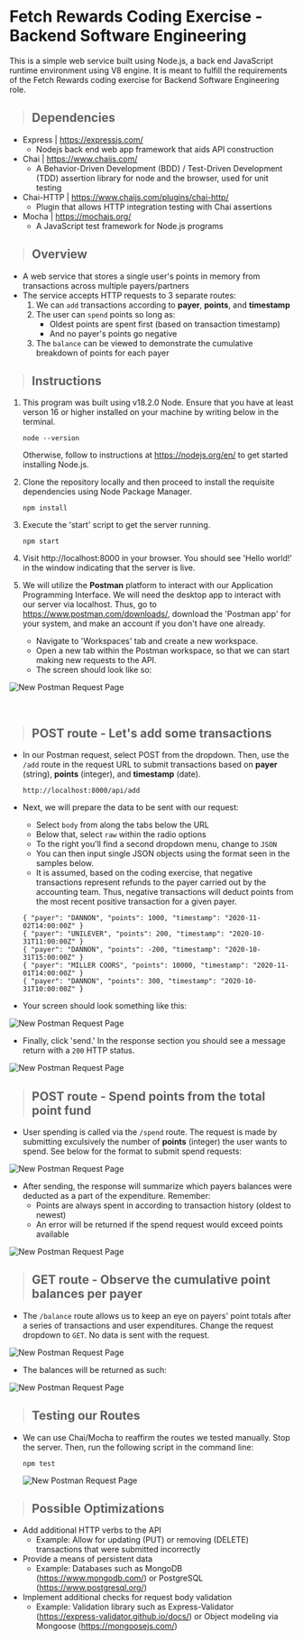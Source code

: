 # Fetch Rewards Coding Exercise - Backend Software Engineering
This is a simple web service built using Node.js, a back end JavaScript runtime environment using V8 engine. It is meant to fulfill the requirements of the Fetch Rewards coding exercise for Backend Software Engineering role.

>## Dependencies
* Express | https://expressjs.com/
    * Nodejs back end web app framework that aids API construction
* Chai | https://www.chaijs.com/
    * A Behavior-Driven Development (BDD) / Test-Driven Development (TDD) assertion library for node and the browser, used for unit testing
* Chai-HTTP | https://www.chaijs.com/plugins/chai-http/
    * Plugin that allows HTTP integration testing with Chai assertions
* Mocha | https://mochajs.org/
    * A JavaScript test framework for Node.js programs

>## Overview

* A web service that stores a single user's points in memory from transactions across multiple payers/partners
* The service accepts HTTP requests to 3 separate routes:
    1. We can `add` transactions according to **payer**, **points**, and **timestamp**
    2. The user can `spend` points so long as:
        * Oldest points are spent first (based on transaction timestamp)
        * And no payer's points go negative
    3. The `balance` can be viewed to demonstrate the cumulative breakdown of points for each payer

>## Instructions

1. This program was built using v18.2.0 Node. Ensure that you have at least verson 16 or higher installed on your machine by writing below in the terminal.
    ```
    node --version
    ```
    Otherwise, follow to instructions at https://nodejs.org/en/ to get started installing Node.js.

2. Clone the repository locally and then proceed to install the requisite dependencies using Node Package Manager.
    ```
    npm install
    ```
3. Execute the 'start' script to get the server running.
    ```
    npm start
    ```
4. Visit http://localhost:8000 in your browser. You should see 'Hello world!' in the window indicating that the server is live.

5. We will utilize the **Postman** platform to interact with our Application Programming Interface. We will need the desktop app to interact with our server via localhost. Thus, go to https://www.postman.com/downloads/, download the 'Postman app' for your system, and make an account if you don't have one already. 
    * Navigate to 'Workspaces' tab and create a new workspace.
    * Open a new tab within the Postman workspace, so that we can start making new requests to the API.
    * The screen should look like so:

![New Postman Request Page](/assets/images/screen-1.jpg)

<br>

>## POST route - Let's add some transactions

* In our Postman request, select POST from the dropdown. Then, use the `/add` route in the request URL to submit transactions based on **payer** (string), **points** (integer), and **timestamp** (date).

    ```
    http://localhost:8000/api/add
    ```
* Next, we will prepare the data to be sent with our request:
    * Select `body` from along the tabs below the URL
    * Below that, select `raw` within the radio options
    * To the right you'll find a second dropdown menu, change to `JSON`
    * You can then input single JSON objects using the format seen in the samples below. 
    * It is assumed, based on the coding exercise, that negative transactions represent refunds to the payer carried out by the accounting team. Thus, negative transactions will deduct points from the most recent positive transaction for a given payer.

    ```
    { "payer": "DANNON", "points": 1000, "timestamp": "2020-11-02T14:00:00Z" }
    { "payer": "UNILEVER", "points": 200, "timestamp": "2020-10-31T11:00:00Z" }
    { "payer": "DANNON", "points": -200, "timestamp": "2020-10-31T15:00:00Z" }
    { "payer": "MILLER COORS", "points": 10000, "timestamp": "2020-11-01T14:00:00Z" }
    { "payer": "DANNON", "points": 300, "timestamp": "2020-10-31T10:00:00Z" }
    ```

* Your screen should look something like this:

![New Postman Request Page](/assets/images/screen-2.jpg)

* Finally, click 'send.' In the response section you should see a message return with a `200` HTTP status.

![New Postman Request Page](/assets/images/screen-3.jpg)

>## POST route - Spend points from the total point fund

* User spending is called via the `/spend` route. The request is made by submitting exculsively the number of **points** (integer) the user wants to spend. See below for the format to submit spend requests:

![New Postman Request Page](/assets/images/screen-4.jpg)

* After sending, the response will summarize which payers balances were deducted as a part of the expenditure. Remember:
    * Points are always spent in according to transaction history (oldest to newest)
    * An error will be returned if the spend request would exceed points available

![New Postman Request Page](/assets/images/screen-5.jpg)

>## GET route - Observe the cumulative point balances per payer

* The `/balance` route allows us to keep an eye on payers' point totals after a series of transactions and user expenditures. Change the request dropdown to `GET`. No data is sent with the request.

![New Postman Request Page](/assets/images/screen-6.jpg)

* The balances will be returned as such:

![New Postman Request Page](/assets/images/screen-7.jpg)

>## Testing our Routes

* We can use Chai/Mocha to reaffirm the routes we tested manually. Stop the server. Then, run the following script in the command line:

    ```
    npm test
    ```

    ![New Postman Request Page](/assets/images/screen-8.jpg)

>## Possible Optimizations

* Add additional HTTP verbs to the API
    * Example: Allow for updating (PUT) or removing (DELETE) transactions that were submitted incorrectly
* Provide a means of persistent data
    * Example: Databases such as MongoDB (https://www.mongodb.com/) or PostgreSQL (https://www.postgresql.org/)
* Implement additional checks for request body validation
    * Example: Validation library such as Express-Validator (https://express-validator.github.io/docs/) or Object modeling via Mongoose (https://mongoosejs.com/)

